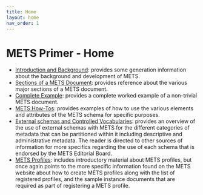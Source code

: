 ```yaml
---
title: Home
layout: home
nav_order: 1
---
```


# METS Primer - Home

* [Introduction and Background](intro_background.md): provides some generation information about the background and development of METS.
* [Sections of a METS Document](mets_sections.md): provides reference about the various major sections of a METS document.
* [Complete Example](complete_example.md): provides a complete worked example of a non-trivial METS document.
* [METS How-Tos](mets_howtos.md): provides examples of how to use the various elements and attributes of the METS schema for specific purposes.
* [External schemas and Controlled Vocabularies](external_schema_vocabulary.md): provides an overview of the use of external schemas with METS for the different categories of metadata that can be partitioned within it including descriptive and administrative metadata.  The reader is directed to other sources of information for more specifics regarding the use of each schema that is endorsed by the METS Editorial Board.  
* [METS Profiles](mets_profiles.md): includes introductory material about METS profiles, but once again points to the more specific information found on the METS website about how to create METS profiles along with the list of registered profiles, and the sample instance documents that are required as part of registering a METS profile.
